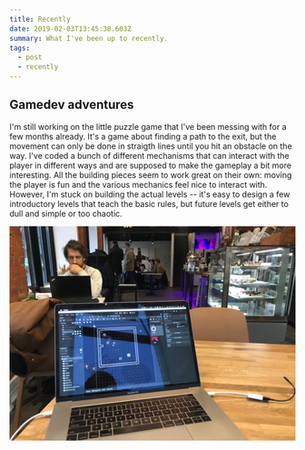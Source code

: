```yaml
---
title: Recently
date: 2019-02-03T13:45:38.603Z
summary: What I've been up to recently.
tags:
  - post
  - recently
---
```

## Gamedev adventures

I'm still working on the little puzzle game that I've been messing with for a few months already.
It's a game about finding a path to the exit, but the movement can only be done in straigth lines until you hit an obstacle on the way. I've coded a bunch of different mechanisms that can interact with the player in different ways and are supposed to make the gameplay a bit more interesting.
All the building pieces seem to work great on their own: moving the player is fun and the various mechanics feel nice to interact with. However, I'm stuck on building the actual levels -- it's easy to design a few introductory levels that teach the basic rules, but future levels get either to dull and simple or too chaotic.

![Working on a game in Godot 3.1](/static/img/public-jpeg.jpeg)
